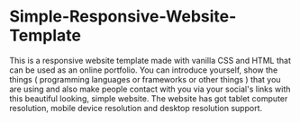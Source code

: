# Simple-Responsive-Website-Template
This is a responsive website template made with vanilla CSS and HTML that can be used as an online portfolio. You can introduce yourself, show the things ( programming languages or frameworks or other things ) that you are using and also make people contact with you via your social's links with this beautiful looking, simple website. The website has got tablet computer resolution, mobile device resolution and desktop resolution support.
